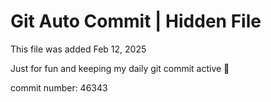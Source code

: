 # Git Auto Commit | Hidden File

This file was added Feb 12, 2025

Just for fun and keeping my daily git commit active 🤪

commit number: 46343
